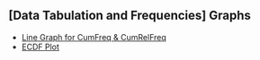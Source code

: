 ## \[Data Tabulation and Frequencies\] Graphs
- [Line Graph for CumFreq & CumRelFreq](../[SC]-Descriptive-Analytics/[SC]-Data-Visualisation/[M]-(CumFreq-&-CumRelFreq)-Line-Graph_Base-R.md)
- [ECDF Plot](../[SC]-Descriptive-Analytics/[SC]-Data-Visualisation/[M]-ECDF-Plot_Base-R.md)
